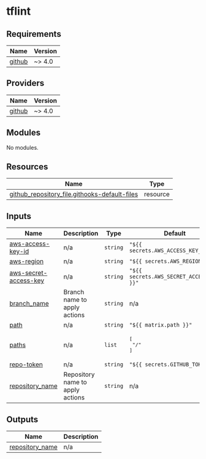 # tflint

<!-- BEGINNING OF PRE-COMMIT-TERRAFORM DOCS HOOK -->
## Requirements

| Name | Version |
|------|---------|
| <a name="requirement_github"></a> [github](#requirement\_github) | ~> 4.0 |

## Providers

| Name | Version |
|------|---------|
| <a name="provider_github"></a> [github](#provider\_github) | ~> 4.0 |

## Modules

No modules.

## Resources

| Name | Type |
|------|------|
| [github_repository_file.githooks-default-files](https://registry.terraform.io/providers/integrations/github/latest/docs/resources/repository_file) | resource |

## Inputs

| Name | Description | Type | Default | Required |
|------|-------------|------|---------|:--------:|
| <a name="input_aws-access-key-id"></a> [aws-access-key-id](#input\_aws-access-key-id) | n/a | `string` | `"${{ secrets.AWS_ACCESS_KEY_ID }}"` | no |
| <a name="input_aws-region"></a> [aws-region](#input\_aws-region) | n/a | `string` | `"${{ secrets.AWS_REGION}}"` | no |
| <a name="input_aws-secret-access-key"></a> [aws-secret-access-key](#input\_aws-secret-access-key) | n/a | `string` | `"${{ secrets.AWS_SECRET_ACCESS_KEY }}"` | no |
| <a name="input_branch_name"></a> [branch\_name](#input\_branch\_name) | Branch name to apply actions | `string` | n/a | yes |
| <a name="input_path"></a> [path](#input\_path) | n/a | `string` | `"${{ matrix.path }}"` | no |
| <a name="input_paths"></a> [paths](#input\_paths) | n/a | `list` | <pre>[<br>  "/"<br>]</pre> | no |
| <a name="input_repo-token"></a> [repo-token](#input\_repo-token) | n/a | `string` | `"${{ secrets.GITHUB_TOKEN }}"` | no |
| <a name="input_repository_name"></a> [repository\_name](#input\_repository\_name) | Repository name to apply actions | `string` | n/a | yes |

## Outputs

| Name | Description |
|------|-------------|
| <a name="output_repository_name"></a> [repository\_name](#output\_repository\_name) | n/a |
<!-- END OF PRE-COMMIT-TERRAFORM DOCS HOOK -->
